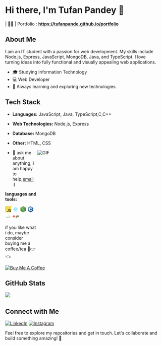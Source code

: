 # Hi there, I'm Tufan Pandey 👋
| 👨‍💻 | Portfolio : <b> https://tufanpande.github.io/portfolio</b>
## About Me

I am an IT student with a passion for web development. My skills include Node.js, Express, JavaScript, MongoDB, Java, and TypeScript. I love turning ideas into fully functional and visually appealing web applications.

- 🎓 Studying Information Technology
- 💻 Web Developer
- 🌱 Always learning and exploring new technologies

## Tech Stack

- **Languages:** JavaScript, Java, TypeScript,C,C++
- **Web Technologies:** Node.js, Express
- **Database:** MongoDB
- **Other:** HTML, CSS


  <img align="right" alt="GIF" src="https://github.com/abhisheknaiidu/abhisheknaiidu/blob/master/code.gif?raw=true" width="400" height="320" />
  
 
- 💬 ask me about anything, i am happy to help;[email](mailto:tufanpande@gmail.com) :)

**languages and tools:**  

<code><img height="20" src="https://raw.githubusercontent.com/github/explore/80688e429a7d4ef2fca1e82350fe8e3517d3494d/topics/javascript/javascript.png"></code>
<code><img height="20" src="https://raw.githubusercontent.com/github/explore/80688e429a7d4ef2fca1e82350fe8e3517d3494d/topics/react/react.png"></code>
<code><img height="20" src="https://raw.githubusercontent.com/github/explore/80688e429a7d4ef2fca1e82350fe8e3517d3494d/topics/nodejs/nodejs.png"></code>
<code><img height="20" src="https://raw.githubusercontent.com/github/explore/80688e429a7d4ef2fca1e82350fe8e3517d3494d/topics/cpp/cpp.png"></code>
<code><img height="20" src="https://raw.githubusercontent.com/github/explore/80688e429a7d4ef2fca1e82350fe8e3517d3494d/topics/mysql/mysql.png"></code>
<code><img height="20" src="https://raw.githubusercontent.com/github/explore/80688e429a7d4ef2fca1e82350fe8e3517d3494d/topics/git/git.png"></code>



if you like what i do, maybe consider buying me a coffee/tea 🥺👉👈

<a href="https://www.buymeacoffee.com/tufaninnovator" target="_blank"><img src="https://cdn.buymeacoffee.com/buttons/v2/default-red.png" alt="Buy Me A Coffee" width="150" ></a>



## GitHub Stats

[![](https://github-readme-stats.vercel.app/api?username=tufanpande&show_icons=true&hide=contribs,prs&theme=radical)](https://github.com/tufanpande)

## Connect with Me

[![LinkedIn](https://img.shields.io/badge/LinkedIn-TufanPandey-blue)](https://www.linkedin.com/in/tufan-pandey-ba610a2b2/)
[![Instagram](https://img.shields.io/badge/Instagram-manfrommidwest-red)](https://www.instagram.com/manfrommidwest/)

Feel free to explore my repositories and get in touch. Let's collaborate and build something amazing! 🚀
